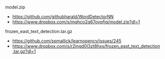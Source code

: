 model.zip

- https://github.com/githubharald/WordDetectorNN
- https://www.dropbox.com/s/mqhco2q67ovpfjq/model.zip?dl=1

frozen_east_text_detection.tar.gz

- https://github.com/spmallick/learnopencv/issues/245
- https://www.dropbox.com/s/r2ingd0l3zt8hxs/frozen_east_text_detection.tar.gz?dl=1

